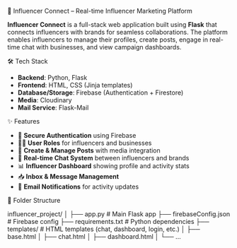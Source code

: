 🚀 Influencer Connect – Real-time Influencer Marketing Platform

**Influencer Connect** is a full-stack web application built using **Flask** that connects influencers with brands for seamless collaborations.
The platform enables influencers to manage their profiles, create posts, engage in real-time chat with businesses, and view campaign dashboards.

🛠 Tech Stack

* **Backend**: Python, Flask
* **Frontend**: HTML, CSS (Jinja templates)
* **Database/Storage**: Firebase (Authentication + Firestore)
* **Media**: Cloudinary
* **Mail Service**: Flask-Mail



✨ Features

* 🔐 **Secure Authentication** using Firebase
* 🧑‍💼 **User Roles** for influencers and businesses
* 📝 **Create & Manage Posts** with media integration
* 💬 **Real-time Chat System** between influencers and brands
* 📊 **Influencer Dashboard** showing profile and activity stats
* 📥 **Inbox & Message Management**
* 📧 **Email Notifications** for activity updates



📂 Folder Structure


influencer_project/
│
├── app.py                  # Main Flask app
├── firebaseConfig.json     # Firebase config
├── requirements.txt        # Python dependencies
├── templates/              # HTML templates (chat, dashboard, login, etc.)
│   ├── base.html
│   ├── chat.html
│   ├── dashboard.html
│   └── ...

